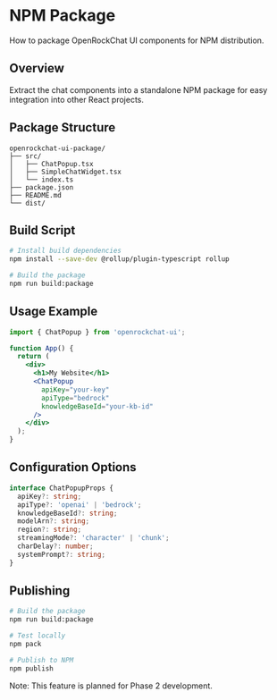 # NPM Package

How to package OpenRockChat UI components for NPM distribution.

## Overview

Extract the chat components into a standalone NPM package for easy integration into other React projects.

## Package Structure

```
openrockchat-ui-package/
├── src/
│   ├── ChatPopup.tsx
│   ├── SimpleChatWidget.tsx
│   └── index.ts
├── package.json
├── README.md
└── dist/
```

## Build Script

```bash
# Install build dependencies
npm install --save-dev @rollup/plugin-typescript rollup

# Build the package
npm run build:package
```

## Usage Example

```jsx
import { ChatPopup } from 'openrockchat-ui';

function App() {
  return (
    <div>
      <h1>My Website</h1>
      <ChatPopup 
        apiKey="your-key"
        apiType="bedrock"
        knowledgeBaseId="your-kb-id"
      />
    </div>
  );
}
```

## Configuration Options

```typescript
interface ChatPopupProps {
  apiKey?: string;
  apiType?: 'openai' | 'bedrock';
  knowledgeBaseId?: string;
  modelArn?: string;
  region?: string;
  streamingMode?: 'character' | 'chunk';
  charDelay?: number;
  systemPrompt?: string;
}
```

## Publishing

```bash
# Build the package
npm run build:package

# Test locally
npm pack

# Publish to NPM
npm publish
```

Note: This feature is planned for Phase 2 development.